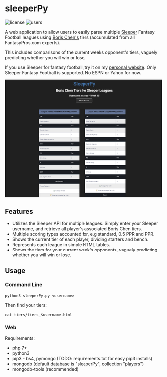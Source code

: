 # sleeperPy

![license](https://img.shields.io/github/license/wbollock/sleeperPy) ![users](https://img.shields.io/badge/users-1000%2B-blue)



A web application to allow users to easily parse multiple [Sleeper](https://sleeper.app/) Fantasy Football leagues using [Boris Chen's](http://www.borischen.co/) tiers (accumulated from all FantasyPros.com experts).

This includes comparisons of the current weeks opponent's tiers, vaguely predicting whether you will win or lose.

If you use Sleeper for fantasy football, try it on my [personal website](https://wboll.dev/sleeperPy/). Only Sleeper Fantasy Football is supported. No ESPN or Yahoo for now.



![one team](img/web_view.png) 




## Features

* Utilizes the Sleeper API for multiple leagues. Simply enter your Sleeper username, and retrieve all player's associated Boris Chen tiers.
* Multiple scoring types accounted for, e.g standard, 0.5 PPR and PPR. 
* Shows the current tier of each player, dividing starters and bench.
* Represents each league in simple HTML tables.
* Shows the tiers for your current week's opponents, vaguely predicting whether you will win or lose.

## Usage


### Command Line

```
python3 sleeperPy.py <username>
```

Then find your tiers:

```
cat tiers/tiers_$username.html
```

### Web

Requirements:

 * php 7+
 * python3
 * pip3 - bs4, pymongo (TODO: requirements.txt for easy pip3 installs)
 * mongodb (default database is "sleeperPy", collection "players")
 * mongodb-tools (recommended)